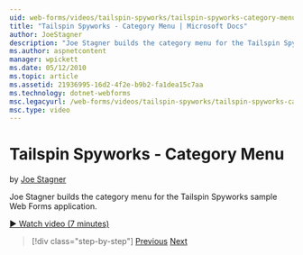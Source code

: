 ```yaml
---
uid: web-forms/videos/tailspin-spyworks/tailspin-spyworks-category-menu
title: "Tailspin Spyworks - Category Menu | Microsoft Docs"
author: JoeStagner
description: "Joe Stagner builds the category menu for the Tailspin Spyworks sample Web Forms application."
ms.author: aspnetcontent
manager: wpickett
ms.date: 05/12/2010
ms.topic: article
ms.assetid: 21936995-16d2-4f2e-b9b2-fa1dea15c7aa
ms.technology: dotnet-webforms
msc.legacyurl: /web-forms/videos/tailspin-spyworks/tailspin-spyworks-category-menu
msc.type: video
---
```

Tailspin Spyworks - Category Menu
====================
by [Joe Stagner](https://github.com/JoeStagner)

Joe Stagner builds the category menu for the Tailspin Spyworks sample Web Forms application.

[&#9654; Watch video (7 minutes)](https://channel9.msdn.com/Blogs/ASP-NET-Site-Videos/tailspin-spyworks-category-menu)

> [!div class="step-by-step"]
> [Previous](tailspin-spyworks-directory-organization.md)
> [Next](tailspin-spyworks-display-the-product-list.md)
